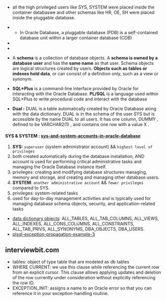 
- all the high privileged users like SYS, SYSTEM were placed inside the container databaswe and other schemas like HR, OE, SH were placed inside the pluggable database.
- - In Oracle Database, a pluggable database (PDB) is a self-contained database unit within a larger container database (CDB)
- 
- 
- A **schema** is a collection of database objects. A **schema is owned by a database user** and has the **same name** as that user. Schema objects are logical structures created by users. **Objects such as tables or indexes hold data**, or can consist of a definition only, such as a view or synonym.

- **SQL*Plus** is a command-line interface provided by Oracle for interacting with the Oracle Database. **PL/SQL** is a language used within SQL*Plus to write procedural code and interact with the database
- **Dual :** DUAL is a table automatically created by Oracle Database along with the data dictionary. DUAL is in the schema of the user SYS but is accessible by the name DUAL to all users. It has one column, DUMMY , defined to be VARCHAR2(1) , and contains one row with a value X .
#### **SYS & SYSTEM :** [sys-and-system-accounts-in-oracle-database](https://medium.com/@ykods/sys-and-system-accounts-in-oracle-database-6113c3a29765)
1. **SYS:** `superuser` (system administrator account) && `highest level of privileges`
2. both created automatically during the database installation, AND account is used for performing critical administrative tasks and managing the Oracle Database instance itself.
3. privileges: creating and modifying database structures managing, memory and storage, and creating and managing other database users.
4. **SYSTEM**: `another administrative account` && `fewer privileges` compared to SYS.
5. privileges: system-related tasks
6. used for day-to-day management activities and is typically used for managing database schema objects, security, and application-related tasks





- [data dictionary objects](https://chat.openai.com/c/5b7fc911-9988-4722-9648-2329b670400e): ALL_TABLES, ALL_TAB_COLUMNS, ALL_VIEWS, ALL_INDEXES, ALL_CONS_COLUMNS, ALL_CONSTRAINTS, ALL_TAB_PRIVS, ALL_SYNONYMS, DBA_OBJECTS, DBA_USERS.
- [plsql-exception-propagation-example-3](https://www.oracletutorial.com/wp-content/uploads/2019/08/plsql-exception-propagation-example-3.png)




## interviewbit.com
- tables: object of type table that are modeled as db tables
- WHERE CURRENT: we use this clause while referencing the current row from an explicit cursor. This clause allows applying updates and deletion of the row currently under consideration without explicitly referencing the row ID.
- EXCEPTION_INIT: assigns a name to an Oracle error so that you can reference it in your exception-handling routine.